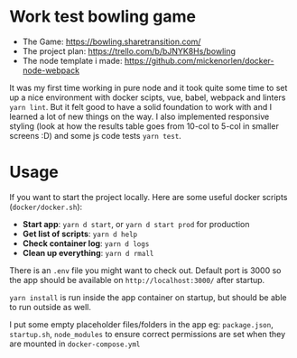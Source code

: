 # Work test bowling game

- The Game: https://bowling.sharetransition.com/
- The project plan: https://trello.com/b/bJNYK8Hs/bowling
- The node template i made: https://github.com/mickenorlen/docker-node-webpack

It was my first time working in pure node and it took quite some time to set up a nice environment with docker scipts, vue, babel, webpack and linters `yarn lint`. But it felt good to have a solid foundation to work with and I learned a lot of new things on the way. I also implemented responsive styling (look at how the results table goes from 10-col to 5-col in smaller screens :D) and some js code tests `yarn test`.

# Usage

If you want to start the project locally. Here are some useful docker scripts (`docker/docker.sh`):

- **Start app**: `yarn d start`, or `yarn d start prod` for production
- **Get list of scripts**: `yarn d help`
- **Check container log**: `yarn d logs`
- **Clean up everything**: `yarn d rmall`

There is an `.env` file you might want to check out. Default port is 3000 so the app should be available on `http://localhost:3000/` after startup.

`yarn install` is run inside the app container on startup, but should be able to run outside as well.

I put some empty placeholder files/folders in the app eg: `package.json`, `startup.sh`, `node_modules` to ensure correct permissions are set when they are mounted in `docker-compose.yml`
